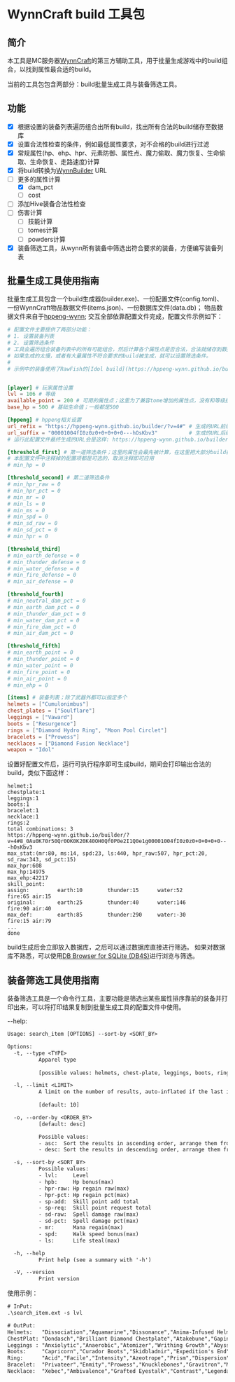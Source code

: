 # WynnCraft build 工具包

## 简介

本工具是MC服务器[WynnCraft](https://wynncraft.com/)的第三方辅助工具，用于批量生成游戏中的build组合，以找到属性最合适的build。

当前的工具包包含两部分：build批量生成工具与装备筛选工具。

## 功能

- [x] 根据设置的装备列表遍历组合出所有build，找出所有合法的build储存至数据库
- [x] 设置合法性检查的条件，例如最低属性要求，对不合格的build进行过滤
- [x] 常规属性(hp、ehp、hpr、元素防御、属性点、魔力偷取、魔力恢复、生命偷取、生命恢复、走路速度)计算
- [x] 将build转换为[WynnBuilder](https://hppeng-wynn.github.io/builder) URL
- [ ] 更多的属性计算
  - [x] dam_pct
  - [ ] cost
- [ ] 添加Hive装备合法性检查
- [ ] 伤害计算
  - [ ] 技能计算
  - [ ] tomes计算
  - [ ] powders计算
- [x] 装备筛选工具，从wynn所有装备中筛选出符合要求的装备，方便编写装备列表

## 批量生成工具使用指南

批量生成工具包含一个build生成器(builder.exe)、一份配置文件(config.toml)、一份WynnCraft物品数据文件(items.json)、一份数据库文件(data.db)；
物品数据文件来自于[hppeng-wynn](https://github.com/hppeng-wynn/hppeng-wynn.github.io/tree/dev/data);
交互全部依靠配置文件完成，配置文件示例如下：

```toml
# 配置文件主要提供了两部分功能：
# 1. 设置装备列表
# 2. 设置筛选条件
# 工具会遍历组合装备列表中的所有可能组合，然后计算各个属性点是否合法，合法就储存到数据库中；
# 如果生成的太慢，或者有大量属性不符合要求的build被生成，就可以设置筛选条件。
#
# 示例中的装备使用了RawFish的[Idol build](https://hppeng-wynn.github.io/builder?v=4#8_0Au0K70r50Qr0OK0K20K40OH0Qf160e2I1S0e1g00010039I1004fI18180H0I0I0E0o--hOsKbv3)


[player] # 玩家属性设置
lvl = 106 # 等级
available_point = 200 # 可用的属性点；这里为了兼容tome增加的属性点，没有和等级挂钩
base_hp = 500 # 基础生命值；一般都是500

[hppeng] # hppeng相关设置
url_refix = "https://hppeng-wynn.github.io/builder/?v=4#" # 生成的URL前缀
url_suffix = "00001004fI0z0z0+0+0+0+0---hOsKbv3"          # 生成的URL后缀；包含了powders、tomes 和技能，以后如果支持了这些部分的计算，就不再需要人工填写了
# 运行此配置文件最终生成的URL会是这样: https://hppeng-wynn.github.io/builder/?v=4#8_0Au0K70r50Qr0OK0K20K40OH0Qf0P0e2I1Q0e1g00001004fI0z0z0+0+0+0+0---hOsKbv3

[threshold_first] # 第一道筛选条件；这里的属性会最先被计算，在这里把大部分build都筛选掉可以提升计算速度
# 本配置文件中注释掉的配置项都是可选的，取消注释即可应用
# min_hp = 0

[threshold_second] # 第二道筛选条件
# min_hpr_raw = 0
# min_hpr_pct = 0
# min_mr = 0
# min_ls = 0
# min_ms = 0
# min_spd = 0
# min_sd_raw = 0
# min_sd_pct = 0
# min_hpr = 0

[threshold_third]
# min_earth_defense = 0
# min_thunder_defense = 0
# min_water_defense = 0
# min_fire_defense = 0
# min_air_defense = 0

[threshold_fourth]
# min_neutral_dam_pct = 0
# min_earth_dam_pct = 0
# min_thunder_dam_pct = 0
# min_water_dam_pct = 0
# min_fire_dam_pct = 0
# min_air_dam_pct = 0

[threshold_fifth]
# min_earth_point = 0
# min_thunder_point = 0
# min_water_point = 0
# min_fire_point = 0
# min_air_point = 0
# min_ehp = 0

[items] # 装备列表；除了武器外都可以指定多个
helmets = ["Cumulonimbus"]
chest_plates = ["Soulflare"]
leggings = ["Vaward"]
boots = ["Resurgence"]
rings = ["Diamond Hydro Ring", "Moon Pool Circlet"]
bracelets = ["Prowess"]
necklaces = ["Diamond Fusion Necklace"]
weapon = "Idol"
```

设置好配置文件后，运行可执行程序即可生成build，期间会打印输出合法的build，类似下面这样：

```text
helmet:1
chestplate:1
leggings:1
boots:1
bracelet:1
necklace:1
rings:2
total combinations: 3
https://hppeng-wynn.github.io/builder/?v=4#8_0Au0K70r50Qr0OK0K20K40OH0Qf0P0e2I1Q0e1g00001004fI0z0z0+0+0+0+0---hOsKbv3
max_stat:(mr:80, ms:14, spd:23, ls:440, hpr_raw:507, hpr_pct:20, sd_raw:343, sd_pct:15)
max_hpr:608
max_hp:14975
max_ehp:42217
skill_point:
assign:         earth:10        thunder:15      water:52        fire:65 air:15
original:       earth:25        thunder:40      water:146       fire:90 air:40
max_def:        earth:85        thunder:290     water:-30       fire:15 air:79
...
done
```

build生成后会立即放入数据库，之后可以通过数据库直接进行筛选。
如果对数据库不熟悉，可以使用[DB Browser for SQLite (DB4S)](https://github.com/sqlitebrowser/sqlitebrowser)进行浏览与筛选。

## 装备筛选工具使用指南

装备筛选工具是一个命令行工具，主要功能是筛选出某些属性排序靠前的装备并打印出来，可以将打印结果复制到批量生成工具的配置文件中使用。

--help:

``` txt
Usage: search_item [OPTIONS] --sort-by <SORT_BY>

Options:
  -t, --type <TYPE>
          Apparel type
          
          [possible values: helmets, chest-plate, leggings, boots, ring, bracelet, necklace]

  -l, --limit <LIMIT>
          A limit on the number of results, auto-inflated if the last item has the same value as multiple items
          
          [default: 10]

  -o, --order-by <ORDER_BY>
          [default: desc]

          Possible values:
          - asc:  Sort the results in ascending order, arrange them from smallest to largest
          - desc: Sort the results in descending order, arrange them from largest to smallest

  -s, --sort-by <SORT_BY>
          Possible values:
          - lvl:     Level
          - hpb:     Hp bonus(max)
          - hpr-raw: Hp regain raw(max)
          - hpr-pct: Hp regain pct(max)
          - sp-add:  Skill point add total
          - sp-req:  Skill point request total
          - sd-raw:  Spell damage raw(max)
          - sd-pct:  Spell damage pct(max)
          - mr:      Mana regain(max)
          - spd:     Walk speed bonus(max)
          - ls:      Life steal(max)

  -h, --help
          Print help (see a summary with '-h')

  -V, --version
          Print version
```

使用示例：

```txt
# InPut:
.\search_item.ext -s lvl

# OutPut:
Helmets:   "Dissociation","Aquamarine","Dissonance","Anima-Infused Helmet","Obsidian-Framed Helmet","Keratoconus","Ornate Shadow Cowl","Pisces","Nonexistence","Morph-Stardust"
ChestPlat: "Dondasch","Brilliant Diamond Chestplate","Atakebune","Gaping Cavity","Far Cosmos","Gravity","Boreal-Patterned Aegis","Elysium-Engraved Aegis","Twilight-Gilded Cloak","Empyreal Emberplate","Medeis","Inhibitor֎","Ornate Shadow Garb","Roridula","Wanderlust"
Leggings : "Anxiolytic","Anaerobic","Atomizer","Writhing Growth","Abyss-Imbued Leggings","Chaos-Woven Greaves","Hephaestus-Forged Greaves","Pyrrhic Respite","Ornate Shadow Cover","Neutrino","Aleph Null"
Boots:     "Capricorn","Curador Boots","Skidbladnir","Expedition's End","Fermion","Gaea-Hewn Boots","Hephaestus-Forged Sabatons","Kickback","Cytotoxic Striders","Revenant","Ornate Shadow Cloud","Wasteland Azalea"
Ring:      "Acid","Facile","Intensity","Azeotrope","Prism","Dispersion","Obstinance","Forbearance","Ingress","Tranquility"
Bracelet:  "Privateer","Enmity","Prowess","Knucklebones","Gravitron","Misalignment","Anya's Penumbra","Nebulous","Pandemonium","Compliance","Succession","Breakthrough","Detachment"
Necklace:  "Xebec","Ambivalence","Grafted Eyestalk","Contrast","Legendary Medallion","Planet Healer","Abrasion","Recalcitrance","Exhibition","Simulacrum","Reborn"
```
